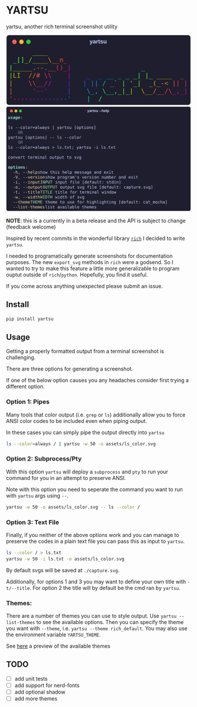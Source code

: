 # YARTSU

yartsu, another rich terminal screenshot utility

![YARTSU LOGO](https://github.com/daylinmorgan/yartsu/blob/main/assets/logo.svg)
![YARTSU HELP](https://github.com/daylinmorgan/yartsu/blob/main/assets/yartsu.svg)

**NOTE**: this is a currently in a beta release and the API is subject to change (feedback welcome)

Inspired by recent commits in the wonderful library [`rich`](https://github.com/Textualize/rich) I decided to write ` yartsu`.

I needed to programatically generate screenshots for documentation purposes. The new `export_svg` methods in `rich` were a godsend.
So I wanted to try to make this feature a little more generalizable to program ouptut outside of `rich`/`python`.
Hopefully, you find it useful.

If you come across anything unexpected please submit an issue.

## Install

```bash
pip install yartsu
```

<!-- install zipapp from releases?? -->

## Usage

Getting a properly formatted output from a terminal screenshot is challenging.

There are three options for generating a screenshot.

If one of the below option causes you any headaches consider first trying a different option.

### Option 1: Pipes

Many tools that color output (i.e. `grep` or `ls`) additionally allow
you to force ANSI color codes to be included even when piping output.

In these cases you can simply pipe the output directly into `yartsu`

```bash
ls --color=always / | yartsu -w 50 -o assets/ls_color.svg
```

### Option 2: Subprocess/Pty

With this option `yartsu` will deploy a `subprocess` and `pty`
to run your command for you in an attempt to preserve ANSI.

Note with this option you need to seperate
the command you want to run with `yartsu` args using `--`.

```bash
yartsu -w 50 -o assets/ls_color.svg -- ls --color /
```

### Option 3: Text File

Finally, if you neither of the above options work and you can
manage to preserve the codes in a plain text file you can pass this as input to `yartsu`.

```bash
ls --color / > ls.txt
yartsu -w 50 -i ls.txt -o assets/ls_color.svg
```

By default svgs will be saved at `./capture.svg`.

Additionally, for options 1 and 3 you may want to define your own title with `-t/--title`.
For option 2 the title will by default be the cmd ran by `yartsu`.

### Themes:

There are a number of themes you can use to style output.
Use `yartsu --list-themes` to see the available options.
Then you can specify the theme you want with `--theme`, i.e. `yartsu --theme rich_default`.
You may also use the environment variable `YARTSU_THEME`.

See [here](https://github.com/daylinmorgan/yartsu/blob/main/docs/themes.md) a preview of the available themes

## TODO

- [ ] add unit tests
- [ ] add support for nerd-fonts
- [ ] add optional shadow
- [ ] add more themes
